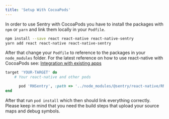 ```yaml
---
title: 'Setup With CocoaPods'
---
```


In order to use Sentry with CocoaPods you have to install the packages with `npm` or `yarn` and link them locally in your `Podfile`.

```bash
npm install --save react react-native react-native-sentry
yarn add react react-native react-native-sentry
```

After that change your `Podfile` to reference to the packages in your `node_modules` folder. For the latest reference on how to use react-native with CocoaPods see: [Integration with existing apps](https://facebook.github.io/react-native/docs/integration-with-existing-apps.html#configuring-cocoapods-dependencies)

```ruby
target 'YOUR-TARGET' do
    # Your react-native and other pods

      pod 'RNSentry', :path => '../node_modules/@sentry/react-native/RNSentry.podspec' # or your path to node_modules
end
```

After that run `pod install` which then should link everything correctly. Please keep in mind that you need the build steps that upload your source maps and debug symbols.
